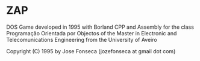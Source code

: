 # ZAP
DOS Game developed in 1995 with Borland CPP and Assembly for the class Programação Orientada por Objectos of the Master in Electronic and Telecomunications Engineering from the University of Aveiro

Copyright (C) 1995 by Jose Fonseca (jozefonseca at gmail dot com)
